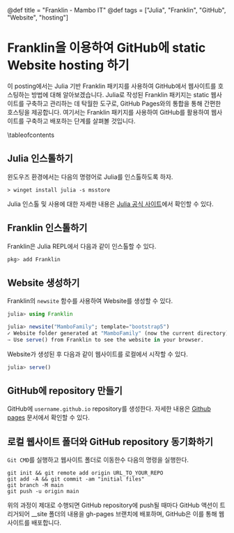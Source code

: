 @def title = "Franklin - Mambo IT"
@def tags = ["Julia", "Franklin", "GitHub", "Website", "hosting"]

# Franklin을 이용하여 GitHub에 static Website hosting 하기

이 posting에서는 Julia 기반 Franklin 패키지를 사용하여 GitHub에서 웹사이트를 호스팅하는 방법에 대해 알아보겠습니다. 
Julia로 작성된 Franklin 패키지는 static 웹사이트를 구축하고 관리하는 데 탁월한 도구로, GitHub Pages와의 통합을 통해 간편한 호스팅을 제공합니다. 
여기서는 Franklin 패키지를 사용하여 GitHub를 활용하여 웹사이트를 구축하고 배포하는 단계를 살펴볼 것입니다. 

\tableofcontents <!-- you can use \toc as well -->

## Julia 인스톨하기
윈도우즈 환경에서는 다음의 명령어로 Julia를 인스톨하도록 하자.
```
> winget install julia -s msstore
```
Julia 인스톨 및 사용에 대한 자세한 내용은 [Julia 공식 사이트](https://julialang.org/)에서 확인할 수 있다.

## Franklin 인스톨하기
Franklin은 Julia REPL에서 다음과 같이 인스톨할 수 있다.
```julia
pkg> add Franklin
```

## Website 생성하기
Franklin의 `newsite` 함수를 사용하여 Website를 생성할 수 있다.
```julia
julia> using Franklin

julia> newsite("MamboFamily"; template="bootstrap5")
✓ Website folder generated at "MamboFamily" (now the current directory).
→ Use serve() from Franklin to see the website in your browser.
```

Website가 생성된 후 다음과 같이 웹사이트를 로컬에서 시작할 수 있다.
```julia
julia> serve()
```

## GitHub에 repository 만들기
GitHub에 `username.github.io` repository를 생성한다.
자세한 내용은 [Github pages](https://pages.github.com/) 문서에서 확인할 수 있다.

## 로컬 웹사이트 폴더와 GitHub repository 동기화하기
`Git CMD`를 실행하고 웹사이트 폴더로 이동한수 다음의 명령을 실행한다.
```
git init && git remote add origin URL_TO_YOUR_REPO
git add -A && git commit -am "initial files"
git branch -M main
git push -u origin main
```

위의 과정이 제대로 수행되면 GitHub repository에 push될 때마다 GitHub 액션이 트리거되어 __site 폴더의 내용을 gh-pages 브랜치에 배포하며, GitHub은 이를 통해 웹사이트를 배포합니다.